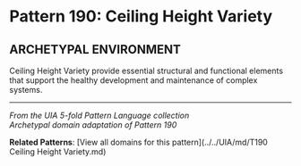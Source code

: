 # Pattern 190: Ceiling Height Variety

## ARCHETYPAL ENVIRONMENT

Ceiling Height Variety provide essential structural and functional elements that support the healthy development and maintenance of complex systems.

---

*From the UIA 5-fold Pattern Language collection*  
*Archetypal domain adaptation of Pattern 190*

**Related Patterns**: [View all domains for this pattern](../../UIA/md/T190 Ceiling Height Variety.md)